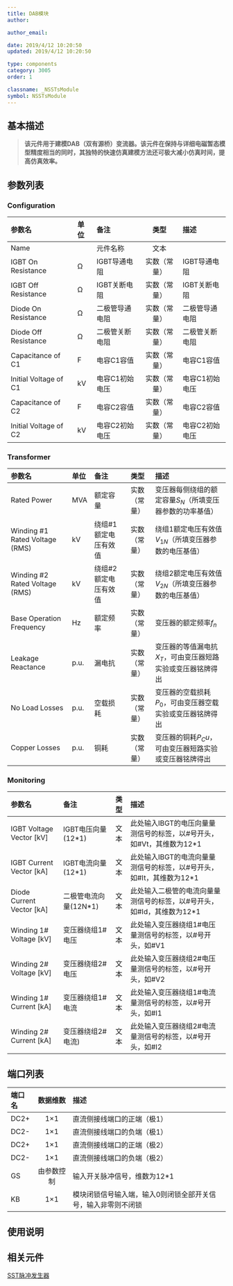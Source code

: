 ```yaml
---
title: DAB模块
author:

author_email:

date: 2019/4/12 10:20:50
updated: 2019/4/12 10:20:50

type: components
category: 3005
order: 1

classname: _NSSTsModule
symbol: NSSTsModule
---
```

## 基本描述

> **该元件用于建模DAB（双有源桥）变流器。该元件在保持与详细电磁暂态模型精度相当的同时，其独特的快速仿真建模方法还可极大减小仿真时间，提高仿真效率。**

## 参数列表
### Configuration
| 参数名 | 单位 | 备注 | 类型 | 描述 |
| :--- | :--- | :--- | :--: | :--- |
| Name |  | 元件名称 | 文本 |  |
| IGBT On Resistance | Ω | IGBT导通电阻 | 实数（常量） | IGBT导通电阻 |
| IGBT Off Resistance | Ω | IGBT关断电阻 | 实数（常量） | IGBT关断电阻 |
| Diode On Resistance | Ω | 二极管导通电阻 | 实数（常量） | 二极管导通电阻 |
| Diode Off Resistance | Ω | 二极管关断电阻 | 实数（常量） | 二极管关断电阻 |
| Capacitance of C1 | F | 电容C1容值 | 实数（常量） | 电容C1容值 |
| Initial Voltage of C1 | kV | 电容C1初始电压 | 实数（常量） | 电容C1初始电压 |
| Capacitance of C2 | F | 电容C2容值 | 实数（常量） | 电容C2容值 |
| Initial Voltage of C2 | kV | 电容C2初始电压 | 实数（常量） | 电容C2初始电压 |

### Transformer
| 参数名 | 单位 | 备注 | 类型 | 描述 |
| :--- | :--- | :--- | :--: | :--- |
| Rated Power | MVA | 额定容量 | 实数（常量） | 变压器每侧绕组的额定容量$S_N$（所填变压器参数的功率基值） |
| Winding #1 Rated Voltage (RMS) | kV | 绕组#1额定电压有效值 | 实数（常量） | 绕组1额定电压有效值$V_{1N}$（所填变压器参数的电压基值） |
| Winding #2 Rated Voltage (RMS) | kV | 绕组#2额定电压有效值 | 实数（常量） | 绕组2额定电压有效值$V_{2N}$（所填变压器参数的电压基值） |
| Base Operation Frequency | Hz | 额定频率 | 实数（常量） | 变压器的额定频率$f_n$ |
| Leakage Reactance | p.u. | 漏电抗 | 实数（常量） | 变压器的等值漏电抗$X_T$，可由变压器短路实验或变压器铭牌得出 |
| No Load Losses | p.u. | 空载损耗 | 实数（常量） | 变压器的空载损耗$P_0$，可由变压器空载实验或变压器铭牌得出 |
| Copper Losses | p.u. | 铜耗 | 实数（常量） | 变压器的铜耗$P_Cu$，可由变压器短路实验或变压器铭牌得出 |

### Monitoring
| 参数名 | 备注 | 类型 | 描述 |
| :--- | :--- | :--: | :--- |
| IGBT Voltage Vector \[kV\] | IGBT电压向量(12*1) | 文本 | 此处输入IBGT的电压向量量测信号的标签，以#号开头，如#Vt，其维数为12\*1 |
| IGBT Current Vector \[kA\] | IGBT电流向量(12*1) | 文本 | 此处输入IBGT的电流向量量测信号的标签，以#号开头，如#It，其维数为12\*1 |
| Diode Current Vector \[kA\] | 二极管电流向量(12N*1) | 文本 | 此处输入二极管的电流向量量测信号的标签，以#号开头，如#Id，其维数为12\*1 |
| Winding 1# Voltage \[kV\] | 变压器绕组1#电压 | 文本 | 此处输入变压器绕组1#电压量测信号的标签，以#号开头，如#V1|
| Winding 2# Voltage \[kV\] | 变压器绕组2#电压 | 文本 | 此处输入变压器绕组2#电压量测信号的标签，以#号开头，如#V2|
| Winding 1# Current \[kA\] | 变压器绕组1#电流 | 文本 | 此处输入变压器绕组1#电流量测信号的标签，以#号开头，如#I1|
| Winding 2# Current \[kA\] | 变压器绕组2#电流) | 文本 | 此处输入变压器绕组2#电流量测信号的标签，以#号开头，如#I2|


## 端口列表

| 端口名 | 数据维数 | 描述 |
| :--- | :--:  | :--- |
| DC2+ | 1×1 | 直流侧接线端口的正端（极1） |
| DC2- | 1×1 | 直流侧接线端口的负端（极1）|
| DC2+ | 1×1 | 直流侧接线端口的正端（极2） |
| DC2- | 1×1 | 直流侧接线端口的负端（极2） |
| GS | 由参数控制 | 输入开关脉冲信号，维数为12\*1|
| KB | 1×1 | 模块闭锁信号输入端，输入0则闭锁全部开关信号，输入非零则不闭锁 |

## 使用说明


## 相关元件
[SST脉冲发生器](../../../comp_PSSControl/HVDCControlComp/FirePulseGenSST/index.md)
